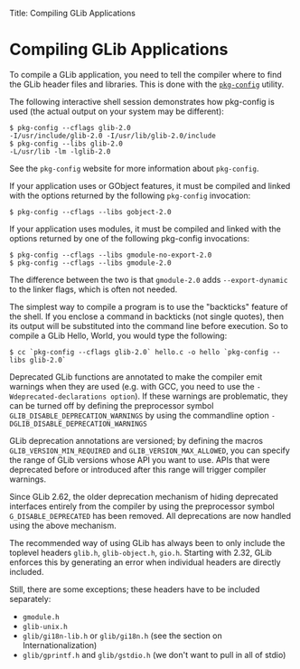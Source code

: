 Title: Compiling GLib Applications

# Compiling GLib Applications

To compile a GLib application, you need to tell the compiler where to find
the GLib header files and libraries. This is done with the
[`pkg-config`](https://www.freedesktop.org/wiki/Software/pkg-config/)
utility.

The following interactive shell session demonstrates how pkg-config is used
(the actual output on your system may be different):

    $ pkg-config --cflags glib-2.0
    -I/usr/include/glib-2.0 -I/usr/lib/glib-2.0/include
    $ pkg-config --libs glib-2.0
    -L/usr/lib -lm -lglib-2.0

See the `pkg-config` website for more information about `pkg-config`.

If your application uses or GObject features, it must be compiled and linked
with the options returned by the following `pkg-config` invocation:

    $ pkg-config --cflags --libs gobject-2.0

If your application uses modules, it must be compiled and linked with the
options returned by one of the following pkg-config invocations:

    $ pkg-config --cflags --libs gmodule-no-export-2.0
    $ pkg-config --cflags --libs gmodule-2.0

The difference between the two is that `gmodule-2.0` adds `--export-dynamic`
to the linker flags, which is often not needed.

The simplest way to compile a program is to use the "backticks" feature of
the shell. If you enclose a command in backticks (not single quotes), then
its output will be substituted into the command line before execution. So to
compile a GLib Hello, World, you would type the following:

    $ cc `pkg-config --cflags glib-2.0` hello.c -o hello `pkg-config --libs glib-2.0`

Deprecated GLib functions are annotated to make the compiler emit warnings
when they are used (e.g. with GCC, you need to use the
`-Wdeprecated-declarations option`). If these warnings are problematic, they
can be turned off by defining the preprocessor symbol
`GLIB_DISABLE_DEPRECATION_WARNINGS` by using the commandline option
`-DGLIB_DISABLE_DEPRECATION_WARNINGS`

GLib deprecation annotations are versioned; by defining the macros
`GLIB_VERSION_MIN_REQUIRED` and `GLIB_VERSION_MAX_ALLOWED`, you can specify the
range of GLib versions whose API you want to use. APIs that were deprecated
before or introduced after this range will trigger compiler warnings.

Since GLib 2.62, the older deprecation mechanism of hiding deprecated
interfaces entirely from the compiler by using the preprocessor symbol
`G_DISABLE_DEPRECATED` has been removed. All deprecations are now handled
using the above mechanism.

The recommended way of using GLib has always been to only include the
toplevel headers `glib.h`, `glib-object.h`, `gio.h`. Starting with 2.32, GLib
enforces this by generating an error when individual headers are directly
included.

Still, there are some exceptions; these headers have to be included
separately:

- `gmodule.h`
- `glib-unix.h`
- `glib/gi18n-lib.h` or `glib/gi18n.h` (see the section on Internationalization)
- `glib/gprintf.h` and `glib/gstdio.h` (we don't want to pull in all of stdio)
